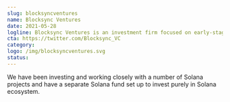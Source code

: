 ```yaml
---
slug: blocksyncventures
name: Blocksync Ventures
date: 2021-05-28
logline: Blocksync Ventures is an investment firm focused on early-stage blockchain startups.
cta: https://twitter.com/Blocksync_VC
category: 
logo: /img/blocksyncventures.svg
status: 
---
```


We have been investing and working closely with a number of Solana projects and have a separate Solana fund set up to invest purely in Solana ecosystem.